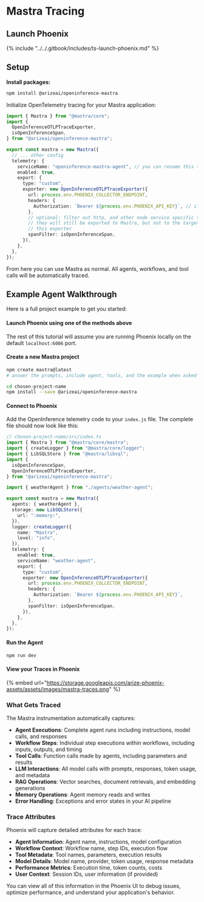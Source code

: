 # Mastra Tracing

## Launch Phoenix

{% include "../../.gitbook/includes/ts-launch-phoenix.md" %}

## Setup

**Install packages:**

```bash
npm install @arizeai/openinference-mastra
```

Initialize OpenTelemetry tracing for your Mastra application:

```typescript
import { Mastra } from "@mastra/core";
import {
  OpenInferenceOTLPTraceExporter,
  isOpenInferenceSpan,
} from "@arizeai/openinference-mastra";

export const mastra = new Mastra({
  // ... other config
  telemetry: {
    serviceName: "openinference-mastra-agent", // you can rename this to whatever you want to appear in the Phoenix UI
    enabled: true,
    export: {
      type: "custom",
      exporter: new OpenInferenceOTLPTraceExporter({
        url: process.env.PHOENIX_COLLECTOR_ENDPOINT,
        headers: {
          Authorization: `Bearer ${process.env.PHOENIX_API_KEY}`, // if you're self-hosting Phoenix without auth, you can remove this header
        },
        // optional: filter out http, and other node service specific spans
        // they will still be exported to Mastra, but not to the target of
        // this exporter
        spanFilter: isOpenInferenceSpan,
      }),
    },
  },
});
```

From here you can use Mastra as normal. All agents, workflows, and tool calls will be automatically traced.

## Example Agent Walkthrough

Here is a full project example to get you started:

#### Launch Phoenix using one of the methods above

The rest of this tutorial will assume you are running Phoenix locally on the default `localhost:6006` port.

#### Create a new Mastra project

```bash
npm create mastra@latest
# answer the prompts, include agent, tools, and the example when asked

cd chosen-project-name
npm install --save @arizeai/openinference-mastra
```

#### Connect to Phoenix

Add the OpenInference telemetry code to your `index.js` file. The complete file should now look like this:

```typescript
// chosen-project-name/src/index.ts
import { Mastra } from "@mastra/core/mastra";
import { createLogger } from "@mastra/core/logger";
import { LibSQLStore } from "@mastra/libsql";
import {
  isOpenInferenceSpan,
  OpenInferenceOTLPTraceExporter,
} from "@arizeai/openinference-mastra";

import { weatherAgent } from "./agents/weather-agent";

export const mastra = new Mastra({
  agents: { weatherAgent },
  storage: new LibSQLStore({
    url: ":memory:",
  }),
  logger: createLogger({
    name: "Mastra",
    level: "info",
  }),
  telemetry: {
    enabled: true,
    serviceName: "weather-agent",
    export: {
      type: "custom",
      exporter: new OpenInferenceOTLPTraceExporter({
        url: process.env.PHOENIX_COLLECTOR_ENDPOINT,
        headers: {
          Authorization: `Bearer ${process.env.PHOENIX_API_KEY}`,
        },
        spanFilter: isOpenInferenceSpan,
      }),
    },
  },
});

```

#### Run the Agent

```bash
npm run dev
```

#### View your Traces in Phoenix

{% embed url="https://storage.googleapis.com/arize-phoenix-assets/assets/images/mastra-traces.png" %}

### What Gets Traced

The Mastra instrumentation automatically captures:

* **Agent Executions**: Complete agent runs including instructions, model calls, and responses
* **Workflow Steps**: Individual step executions within workflows, including inputs, outputs, and timing
* **Tool Calls**: Function calls made by agents, including parameters and results
* **LLM Interactions**: All model calls with prompts, responses, token usage, and metadata
* **RAG Operations**: Vector searches, document retrievals, and embedding generations
* **Memory Operations**: Agent memory reads and writes
* **Error Handling**: Exceptions and error states in your AI pipeline

### Trace Attributes

Phoenix will capture detailed attributes for each trace:

* **Agent Information**: Agent name, instructions, model configuration
* **Workflow Context**: Workflow name, step IDs, execution flow
* **Tool Metadata**: Tool names, parameters, execution results
* **Model Details**: Model name, provider, token usage, response metadata
* **Performance Metrics**: Execution time, token counts, costs
* **User Context**: Session IDs, user information (if provided)

You can view all of this information in the Phoenix UI to debug issues, optimize performance, and understand your application's behavior.
